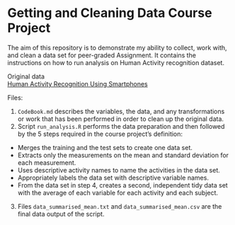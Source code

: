 # Getting and Cleaning Data Course Project
The aim of this repository is to demonstrate my ability to collect, work with, and clean a data set for peer-graded Assignment. It contains the instructions on how to run analysis on Human Activity recognition dataset.

Original data  
[Human Activity Recognition Using Smartphones](http://archive.ics.uci.edu/ml/datasets/Human+Activity+Recognition+Using+Smartphones)

Files:  
1. `CodeBook.md` describes the variables, the data, and any transformations or work that has been performed in order to clean up the original data.   
2. Script `run_analysis.R` performs the data preparation and then followed by the 5 steps required  in the course project’s definition:  
* Merges the training and the test sets to create one data set.  
* Extracts only the measurements on the mean and standard deviation for each measurement.  
* Uses descriptive activity names to name the activities in the data set.  
* Appropriately labels the data set with descriptive variable names.  
* From the data set in step 4, creates a second, independent tidy data set with the average of each variable for each activity and each subject.  
3. Files `data_summarised_mean.txt` and `data_summarised_mean.csv` are the final data output of the script. 

